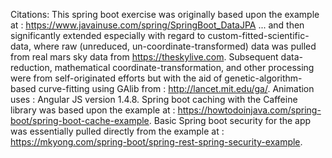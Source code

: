 Citations:  This spring boot exercise was originally based upon the example at :  https://www.javainuse.com/spring/SpringBoot_DataJPA ... and then significantly extended especially with regard to custom-fitted-scientific-data, where raw (unreduced, un-coordinate-transformed) data was pulled from real mars sky data from https://theskylive.com.  Subsequent data-reduction, mathematical coordinate-transformation, and other processing were from self-originated efforts but with the aid of genetic-algorithm-based curve-fitting using GAlib from : http://lancet.mit.edu/ga/.  Animation uses :  Angular JS version 1.4.8.  Spring boot caching with the Caffeine library was based upon the example at : https://howtodoinjava.com/spring-boot/spring-boot-cache-example.  Basic Spring boot security for the app was essentially pulled directly from the example at : https://mkyong.com/spring-boot/spring-rest-spring-security-example.
